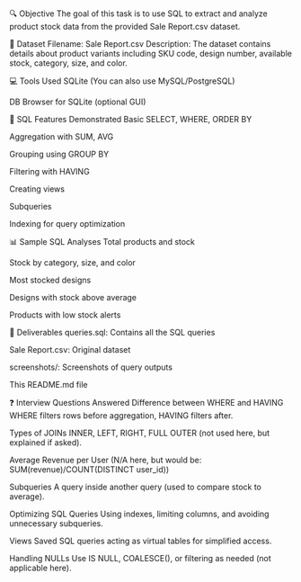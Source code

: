 🔍 Objective
The goal of this task is to use SQL to extract and analyze product stock data from the provided Sale Report.csv dataset.

📁 Dataset
Filename: Sale Report.csv
Description: The dataset contains details about product variants including SKU code, design number, available stock, category, size, and color.

💻 Tools Used
SQLite (You can also use MySQL/PostgreSQL)

DB Browser for SQLite (optional GUI)

🧠 SQL Features Demonstrated
Basic SELECT, WHERE, ORDER BY

Aggregation with SUM, AVG

Grouping using GROUP BY

Filtering with HAVING

Creating views

Subqueries

Indexing for query optimization

📊 Sample SQL Analyses
Total products and stock

Stock by category, size, and color

Most stocked designs

Designs with stock above average

Products with low stock alerts

🧪 Deliverables
queries.sql: Contains all the SQL queries

Sale Report.csv: Original dataset

screenshots/: Screenshots of query outputs

This README.md file

❓ Interview Questions Answered
Difference between WHERE and HAVING
WHERE filters rows before aggregation, HAVING filters after.

Types of JOINs
INNER, LEFT, RIGHT, FULL OUTER (not used here, but explained if asked).

Average Revenue per User
(N/A here, but would be: SUM(revenue)/COUNT(DISTINCT user_id))

Subqueries
A query inside another query (used to compare stock to average).

Optimizing SQL Queries
Using indexes, limiting columns, and avoiding unnecessary subqueries.

Views
Saved SQL queries acting as virtual tables for simplified access.

Handling NULLs
Use IS NULL, COALESCE(), or filtering as needed (not applicable here).






